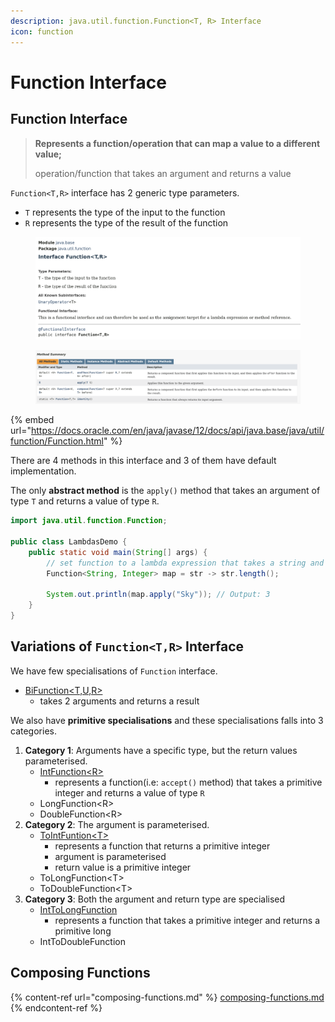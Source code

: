 ```yaml
---
description: java.util.function.Function<T, R> Interface
icon: function
---
```


# Function Interface

## Function Interface

> **Represents a function/operation that can map a value to a different value;**&#x20;
>
> operation/function that takes an argument and returns a value

`Function<T,R>` interface has 2 generic type parameters.

* `T` represents the type of the input to the function
* `R` represents the type of the result of the function

<figure><img src="../../../../.gitbook/assets/java-ad-lambdas-5-function-interface-1.png" alt=""><figcaption></figcaption></figure>

<figure><img src="../../../../.gitbook/assets/java-ad-lambdas-5-function-interface-2.png" alt=""><figcaption></figcaption></figure>

{% embed url="https://docs.oracle.com/en/java/javase/12/docs/api/java.base/java/util/function/Function.html" %}

There are 4 methods in this interface and 3 of them have default implementation.&#x20;

The only **abstract method** is the `apply()` method that takes an argument of type `T` and returns a value of type `R`.

```java
import java.util.function.Function;

public class LambdasDemo {
    public static void main(String[] args) {
        // set function to a lambda expression that takes a string and return an integer
        Function<String, Integer> map = str -> str.length();

        System.out.println(map.apply("Sky")); // Output: 3
    }
}
```

## Variations of `Function<T,R>` Interface

We have few specialisations of `Function` interface.

* [BiFunction\<T,U,R>](https://docs.oracle.com/en/java/javase/12/docs/api/java.base/java/util/function/BiFunction.html)
  * takes 2 arguments and returns a result&#x20;

We also have **primitive specialisations** and these specialisations falls into 3 categories.

1. **Category 1**: Arguments have a specific type, but the return values parameterised.
   * [IntFunction\<R>](https://docs.oracle.com/en/java/javase/12/docs/api/java.base/java/util/function/IntFunction.html)
     * represents a function(i.e: `accept()` method) that takes a primitive integer and returns a value of type `R`
   * LongFunction\<R>
   * DoubleFunction\<R>
2. **Category 2**: The argument is parameterised.&#x20;
   * [ToIntFuntion\<T>](https://docs.oracle.com/en/java/javase/12/docs/api/java.base/java/util/function/ToIntFunction.html)
     * represents a function that returns a primitive integer&#x20;
     * argument is parameterised
     * return value is a primitive integer
   * ToLongFunction\<T>
   * ToDoubleFunction\<T>
3. **Category 3**: Both the argument and return type are specialised&#x20;
   * [IntToLongFunction](https://docs.oracle.com/en/java/javase/12/docs/api/java.base/java/util/function/IntToLongFunction.html)
     * represents a function that takes a primitive integer and returns a primitive long
   * IntToDoubleFunction



## Composing Functions

{% content-ref url="composing-functions.md" %}
[composing-functions.md](composing-functions.md)
{% endcontent-ref %}



